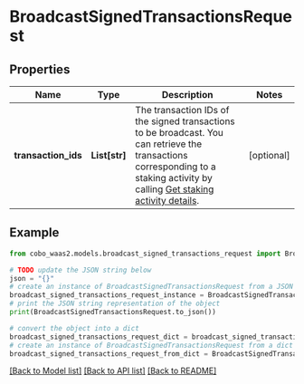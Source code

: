 # BroadcastSignedTransactionsRequest


## Properties

Name | Type | Description | Notes
------------ | ------------- | ------------- | -------------
**transaction_ids** | **List[str]** | The transaction IDs of the signed transactions to be broadcast. You can retrieve the transactions corresponding to a staking activity by calling [Get staking activity details](/v2/api-references/stakings/get-staking-activity-details). | [optional] 

## Example

```python
from cobo_waas2.models.broadcast_signed_transactions_request import BroadcastSignedTransactionsRequest

# TODO update the JSON string below
json = "{}"
# create an instance of BroadcastSignedTransactionsRequest from a JSON string
broadcast_signed_transactions_request_instance = BroadcastSignedTransactionsRequest.from_json(json)
# print the JSON string representation of the object
print(BroadcastSignedTransactionsRequest.to_json())

# convert the object into a dict
broadcast_signed_transactions_request_dict = broadcast_signed_transactions_request_instance.to_dict()
# create an instance of BroadcastSignedTransactionsRequest from a dict
broadcast_signed_transactions_request_from_dict = BroadcastSignedTransactionsRequest.from_dict(broadcast_signed_transactions_request_dict)
```
[[Back to Model list]](../README.md#documentation-for-models) [[Back to API list]](../README.md#documentation-for-api-endpoints) [[Back to README]](../README.md)


